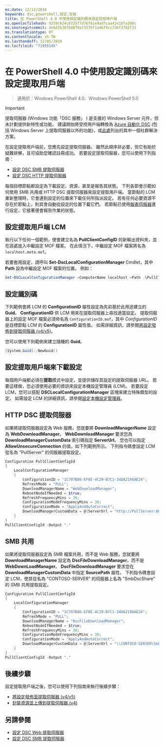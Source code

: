 ```yaml
---
ms.date: 12/12/2018
keywords: dsc,powershell,設定,安裝
title: 在 PowerShell 4.0 中使用設定識別碼來設定提取用戶端
ms.openlocfilehash: 9259c624c8725f7d76f61e9ad7caa42e1bfa308c
ms.sourcegitcommit: debd2b38fb8070a7357bf1a4bf9cc736f3702f31
ms.translationtype: HT
ms.contentlocale: zh-TW
ms.lasthandoff: 12/05/2019
ms.locfileid: "71955145"
---
```

# <a name="set-up-a-pull-client-using-configuration-ids-in-powershell-40"></a>在 PowerShell 4.0 中使用設定識別碼來設定提取用戶端

>適用於：Windows PowerShell 4.0、Windows PowerShell 5.0

> [!IMPORTANT]
> 提取伺服器 (Windows 功能「DSC 服務」  ) 是支援的 Windows Server 元件，但未計劃提供新特性或功能。 建議開始將受控用戶端轉換為 [Azure 自動化 DSC](/azure/automation/automation-dsc-getting-started) (包括 Windows Server 上提取伺服器以外的功能)，或[此處](pullserver.md#community-solutions-for-pull-service)列出的其中一個社群解決方案。

在設定提取用戶端前，您應先設定提取伺服器。 雖然此順序非必要，但它有助於疑難排解，且可協助您確認註冊成功。 若要設定提取伺服器，您可以使用下列指南：

- [設定 DSC SMB 提取伺服器](pullServerSmb.md)
- [設定 DSC HTTP 提取伺服器](pullServer.md)

每個目標節點都設定為下載設定、資源，甚至是報告其狀態。 下列各節會示範如何使用 SMB 共用或 HTTP DSC 提取伺服器來設定提取用戶端。 當節點的 LCM 重新整理時，它會連到設定的位置來下載任何所指派設定。 若有任何必要資源不存在於節點上，則其會自動從設定的位置下載它們。 若節點已使用[報表伺服器](reportServer.md)進行設定，它接著便會報告作業的狀態。

## <a name="configure-the-pull-client-lcm"></a>設定提取用戶端 LCM

執行以下任何一個範例，便會建立名為 **PullClientConfigID** 的新輸出資料夾，並在該處放入中繼設定 MOF 檔案。 在此情況下，中繼設定 MOF 檔案將名為 `localhost.meta.mof`。

若要套用設定，請呼叫 **Set-DscLocalConfigurationManager** Cmdlet，其中 **Path** 設為中繼設定 MOF 檔案的位置。 例如：

```powershell
Set-DSCLocalConfigurationManager –ComputerName localhost –Path .\PullClientConfigId –Verbose.
```

## <a name="configuration-id"></a>設定識別碼

下列範例會將 LCM 的 **ConfigurationID** 屬性設定為先前基於此用途建立的 **Guid**。 **ConfigurationID** 供 LCM 用來在提取伺服器上尋找適當設定。 提取伺服器上的設定 MOF 檔案必須命名為 `ConfigurationID.mof`，其中 *ConfigurationID* 是目標節點 LCM 的 **ConfigurationID** 屬性值。 如需詳細資訊，請參閱[將設定發佈到提取伺服器 (v4/v5)](publishConfigs.md)。

您可以使用下列範例來建立隨機的 **Guid**。

```powershell
[System.Guid]::NewGuid()
```

## <a name="set-up-a-pull-client-to-download-configurations"></a>設定提取用戶端來下載設定

每個用戶端都必須在**提取**模式中設定，並提供儲存其設定的提取伺服器 URL。 若要這樣做，您必須使用必要的資訊來設定本機設定管理員 (LCM)。 若要設定 LCM，您可以搭配 **DSCLocalConfigurationManager** 區塊來建立特殊類型的設定。 如需設定 LCM 的詳細資訊，請參閱[設定本機設定管理員](../managing-nodes/metaConfig4.md)。

## <a name="http-dsc-pull-server"></a>HTTP DSC 提取伺服器

如果將提取伺服器設定為 Web 服務，您就要將 **DownloadManagerName** 設定為 **WebDownloadManager**。 **WebDownloadManager** 要求您為 **DownloadManagerCustomData** 索引碼指定 **ServerUrl**。 您也可以指定 **AllowUnsecureConnection** 的值，如下列範例所示。 下列指令碼會設定 LCM 從名為 "PullServer" 的伺服器提取設定。

```powershell
Configuration PullClientConfigId
{
    LocalConfigurationManager
    {
        ConfigurationID = "1C707B86-EF8E-4C29-B7C1-34DA2190AE24";
        RefreshMode = "PULL";
        DownloadManagerName = "WebDownloadManager";
        RebootNodeIfNeeded = $true;
        RefreshFrequencyMins = 30;
        ConfigurationModeFrequencyMins = 30;
        ConfigurationMode = "ApplyAndAutoCorrect";
        DownloadManagerCustomData = @{ServerUrl = "http://PullServer:8080/PSDSCPullServer/PSDSCPullServer.svc"; AllowUnsecureConnection = "TRUE"}
    }
}
PullClientConfigId -Output "."
```

## <a name="smb-share"></a>SMB 共用

如果將提取伺服器設定為 SMB 檔案共用，而不是 Web 服務，您就要將 **DownloadManagerName** 設定為 **DscFileDownloadManager**，而不是 **WebDownLoadManager**。 **DscFileDownloadManager** 要求您在 **DownloadManagerCustomData** 中指定 **SourcePath** 屬性。 下列指令碼會設定 LCM，使其從名為 "CONTOSO-SERVER" 的伺服器上名為 "SmbDscShare" 的 SMB 共用提取設定。

```powershell
Configuration PullClientConfigId
{
    LocalConfigurationManager
    {
        ConfigurationID = "1C707B86-EF8E-4C29-B7C1-34DA2190AE24";
        RefreshMode = "PULL";
        DownloadManagerName = "DscFileDownloadManager";
        RebootNodeIfNeeded = $true;
        RefreshFrequencyMins = 30;
        ConfigurationModeFrequencyMins = 30;
        ConfigurationMode = "ApplyAndAutoCorrect";
        DownloadManagerCustomData = @{ServerUrl = "\\CONTOSO-SERVER\SmbDscShare"}
    }
}
PullClientConfigId -Output "."
```

## <a name="next-steps"></a>後續步驟

設定提取用戶端之後，您可以使用下列指南來執行後續步驟：

- [將設定發佈至提取伺服器 (v4/v5)](publishConfigs.md)
- [封裝資源並上傳到提取伺服器 (v4)](package-upload-resources.md)

## <a name="see-also"></a>另請參閱

- [設定 DSC Web 提取伺服器](pullServer.md)
- [設定 DSC SMB 提取伺服器](pullServerSMB.md)
